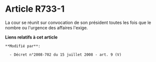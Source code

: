 # Article R733-1

La cour se réunit sur convocation de son président toutes les fois que le nombre ou l'urgence des affaires l'exige.

**Liens relatifs à cet article**

	**Modifié par**:

	  - Décret n°2008-702 du 15 juillet 2008 - art. 9 (V)
